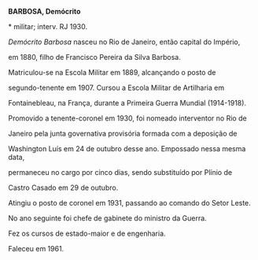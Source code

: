 **BARBOSA, Demócrito**



\* militar; interv. RJ 1930.



*Demócrito Barbosa* nasceu no Rio de Janeiro, então capital do Império,

em 1880, filho de Francisco Pereira da Silva Barbosa.



Matriculou-se na Escola Militar em 1889, alcançando o posto de

segundo-tenente em 1907. Cursou a Escola Militar de Artilharia em

Fontainebleau, na França, durante a Primeira Guerra Mundial (1914-1918).



Promovido a tenente-coronel em 1930, foi nomeado interventor no Rio de

Janeiro pela junta governativa provisória formada com a deposição de

Washington Luís em 24 de outubro desse ano. Empossado nessa mesma data,

permaneceu no cargo por cinco dias, sendo substituído por Plínio de

Castro Casado em 29 de outubro.



Atingiu o posto de coronel em 1931, passando ao comando do Setor Leste.

No ano seguinte foi chefe de gabinete do ministro da Guerra.



Fez os cursos de estado-maior e de engenharia.



Faleceu em 1961.



